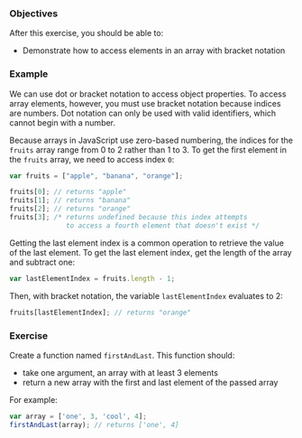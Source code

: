 <!--{ ids:[188], language:'JavaScript', type:'workshop', order: 7, name:'Access Elements', description:'Access elements in an array with bracket notation' }-->

### Objectives

After this exercise, you should be able to:

- Demonstrate how to access elements in an array with bracket notation

### Example

We can use dot or bracket notation to access object properties. To access array elements, however, you must use bracket notation because indices are numbers. Dot notation can only be used with valid identifiers, which cannot begin with a number.

Because arrays in JavaScript use zero-based numbering, the indices for the `fruits` array range from 0 to 2 rather than 1 to 3. To get the first element in the `fruits` array, we need to access index `0`:

```js
var fruits = ["apple", "banana", "orange"];

fruits[0]; // returns "apple"
fruits[1]; // returns "banana"
fruits[2]; // returns "orange"
fruits[3]; /* returns undefined because this index attempts
              to access a fourth element that doesn't exist */
```

Getting the last element index is a common operation to retrieve the value of the last element. To get the last element index, get the length of the array and subtract one:

```js
var lastElementIndex = fruits.length - 1;
```

Then, with bracket notation, the variable `lastElementIndex` evaluates to 2:

```js
fruits[lastElementIndex]; // returns "orange"
```

### Exercise

Create a function named `firstAndLast`. This function should:

  - take one argument, an array with at least 3 elements
  - return a new array with the first and last element of the passed array

For example:

```js
var array = ['one', 3, 'cool', 4];
firstAndLast(array); // returns ['one', 4]
```
